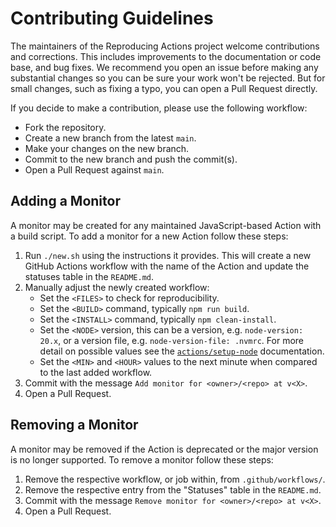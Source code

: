 <!-- SPDX-License-Identifier: CC0-1.0 -->

# Contributing Guidelines

The maintainers of the Reproducing Actions project welcome contributions and
corrections. This includes improvements to the documentation or code base, and
bug fixes. We recommend you open an issue before making any substantial changes
so you can be sure your work won't be rejected. But for small changes, such as
fixing a typo, you can open a Pull Request directly.

If you decide to make a contribution, please use the following workflow:

- Fork the repository.
- Create a new branch from the latest `main`.
- Make your changes on the new branch.
- Commit to the new branch and push the commit(s).
- Open a Pull Request against `main`.

## Adding a Monitor

A monitor may be created for any maintained JavaScript-based Action with a build
script. To add a monitor for a new Action follow these steps:

1. Run `./new.sh` using the instructions it provides. This will create a new
   GitHub Actions workflow with the name of the Action and update the statuses
   table in the `README.md`.
1. Manually adjust the newly created workflow:
   - Set the `<FILES>` to check for reproducibility.
   - Set the `<BUILD>` command, typically `npm run build`.
   - Set the `<INSTALL>` command, typically `npm clean-install`.
   - Set the `<NODE>` version, this can be a version, e.g. `node-version: 20.x`,
     or a version file, e.g. `node-version-file: .nvmrc`. For more detail on
     possible values see the [`actions/setup-node`] documentation.
   - Set the `<MIN>` and `<HOUR>` values to the next minute when compared to the
     last added workflow.
1. Commit with the message `Add monitor for <owner>/<repo> at v<X>`.
1. Open a Pull Request.

[`actions/setup-node`]: https://github.com/actions/setup-node

## Removing a Monitor

A monitor may be removed if the Action is deprecated or the major version is no
longer supported. To remove a monitor follow these steps:

1. Remove the respective workflow, or job within, from `.github/workflows/`.
1. Remove the respective entry from the "Statuses" table in the `README.md`.
1. Commit with the message `Remove monitor for <owner>/<repo> at v<X>`.
1. Open a Pull Request.
